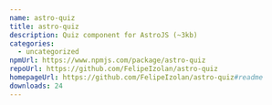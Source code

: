 ```yaml
---
name: astro-quiz
title: astro-quiz
description: Quiz component for AstroJS (~3kb)
categories:
  - uncategorized
npmUrl: https://www.npmjs.com/package/astro-quiz
repoUrl: https://github.com/FelipeIzolan/astro-quiz
homepageUrl: https://github.com/FelipeIzolan/astro-quiz#readme
downloads: 24
---
```

